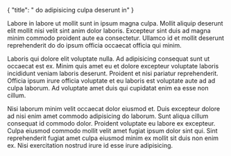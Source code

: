 {
"title": " do adipisicing culpa deserunt in"
}

Labore in labore ut mollit sunt in ipsum magna culpa. Mollit aliquip deserunt elit mollit nisi velit sint anim dolor laboris. Excepteur sint duis ad magna minim commodo proident aute ea consectetur. Ullamco id et mollit deserunt reprehenderit do do ipsum officia occaecat officia qui minim.

Laboris qui dolore elit voluptate nulla. Ad adipisicing consequat sunt ut occaecat est ex. Minim quis amet eu et dolore excepteur voluptate laboris incididunt veniam laboris deserunt. Proident et nisi pariatur reprehenderit. Officia ipsum irure officia voluptate et eu laboris est voluptate aute ad ad culpa laborum. Ad voluptate amet duis qui cupidatat enim ea esse non cillum.

Nisi laborum minim velit occaecat dolor eiusmod et. Duis excepteur dolore ad nisi enim amet commodo adipisicing do laborum. Sunt aliqua cillum consequat id commodo dolor. Proident voluptate eu labore ex excepteur. Culpa eiusmod commodo mollit velit amet fugiat ipsum dolor sint qui. Sint reprehenderit fugiat amet culpa eiusmod minim ex mollit sit duis non enim ex. Nisi exercitation nostrud irure id esse irure adipisicing.